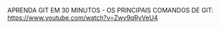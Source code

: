 APRENDA GIT EM 30 MINUTOS - OS PRINCIPAIS COMANDOS DE GIT: https://www.youtube.com/watch?v=Zwv9qRyVeU4

